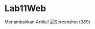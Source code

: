 # Lab11Web

Menambahkan Artikel
![Screenshot (389)](https://github.com/NFajri11/Lab11Web/assets/92937310/6589ae69-7dcd-4a86-aab6-37fa2c6e5e06)
